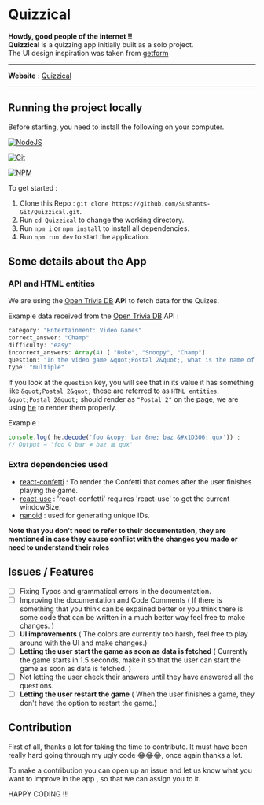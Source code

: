 # Quizzical

**Howdy, good people of the internet !!**\
**Quizzical** is a quizzing app initially built as a solo project. \
The UI design inspiration was taken from [getform](https://getform.io/)

<hr>

**Website** : [Quizzical](https://sushants-quizzical.netlify.app/)

<hr>

## Running the project locally

Before starting, you need to install the following on your computer.

[![NodeJS](https://img.shields.io/badge/node.js-6DA55F?style=for-the-badge&logo=node.js&logoColor=white)](https://nodejs.org/en/download/)

[![Git](https://img.shields.io/badge/git-%23F05033.svg?style=for-the-badge&logo=git&logoColor=white)](https://git-scm.com/downloads)

[![NPM](https://img.shields.io/badge/NPM-%23000000.svg?style=for-the-badge&logo=npm&logoColor=white)](https://www.npmjs.com/)

To get started :

1. Clone this Repo : `git clone https://github.com/Sushants-Git/Quizzical.git`.
2. Run `cd Quizzical` to change the working directory.
3. Run `npm i` or `npm install` to install all dependencies.
4. Run `npm run dev` to start the application.


## Some details about the App

### **API and HTML entities**

We are using the [Open Trivia DB](https://opentdb.com/) **API** to fetch data for the Quizes.

Example data received from the [Open Trivia DB](https://opentdb.com/) API :

```js
category: "Entertainment: Video Games"
correct_answer: "Champ"
difficulty: "easy"
incorrect_answers: Array(4) [ "Duke", "Snoopy", "Champ"]
question: "In the video game &quot;Postal 2&quot;, what is the name of Postal Dude&#039;s dog?"
type: "multiple"
```

If you look at the `question` key, you will see that in its value it has something like `&quot;Postal 2&quot;` these are referred to as `HTML entities`.\
`&quot;Postal 2&quot;` should render as `"Postal 2"` on the page, we are using [he](https://www.npmjs.com/package/he) to render them properly.

Example :

```js
console.log( he.decode('foo &copy; bar &ne; baz &#x1D306; qux')) ;
// Output → 'foo © bar ≠ baz 𝌆 qux'
```

### **Extra dependencies used**

- [react-confetti](https://github.com/alampros/react-confetti) : To render the Confetti that comes after the user finishes playing the game.
- [react-use](https://github.com/streamich/react-use) : 'react-confetti' requires 'react-use' to get the current windowSize.
- [nanoid](https://github.com/ai/nanoid) : used for generating unique IDs. 

**Note that you don't need to refer to their documentation, they are mentioned in case they cause conflict with the changes you made or need to understand their roles**


## Issues / Features

- [ ] Fixing Typos and grammatical errors in the documentation.
- [ ] Improving the documentation and Code Comments ( If there is something that you think can be expained better or you think there is some code that can be written in a much better way feel free to make changes. )
- [ ] **UI improvements** ( The colors are currently too harsh, feel free to play around with the UI and make changes.)
- [ ] **Letting the user start the game as soon as data is fetched** ( Currently the game starts in 1.5 seconds, make it so that the user can start the game as soon as data is fetched. )
- [ ] Not letting the user check their answers until they have answered all the questions.
- [ ] **Letting the user restart the game** ( When the user finishes a game, they don't have the option to restart the game.)   

## Contribution

First of all, thanks a lot for taking the time to contribute. It must have been really hard going through my ugly code 😂😂😂, once again thanks a lot.

To make a contribution you can open up an issue and let us know what you want to improve in the app , so that we can assign you to it.

HAPPY CODING !!!



 



